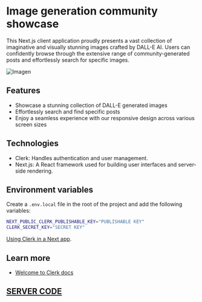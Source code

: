 # Image generation community showcase

This Next.js client application proudly presents a vast collection of imaginative and visually stunning images crafted by DALL-E AI. Users can confidently browse through the extensive range of community-generated posts and effortlessly search for specific images.

![Imagen](https://github.com/user-attachments/assets/40ea7929-8b7b-4456-87c8-f1049752f0f1)

## Features

- Showcase a stunning collection of DALL-E generated images
- Effortlessly search and find specific posts
- Enjoy a seamless experience with our responsive design across various screen sizes

## Technologies

- Clerk: Handles authentication and user management.
- Next.js: A React framework used for building user interfaces and server-side rendering.

## Environment variables

Create a `.env.local` file in the root of the project and add the following variables:

```bash
NEXT_PUBLIC_CLERK_PUBLISHABLE_KEY="PUBLISHABLE KEY"
CLERK_SECRET_KEY="SECRET KEY"
```

[Using Clerk in a Next app](https://clerk.com/docs/quickstarts/nextjs).

## Learn more

- [Welcome to Clerk docs](https://clerk.com/docs)

## [SERVER CODE](https://github.com/Terieyenike/imagen-server)
